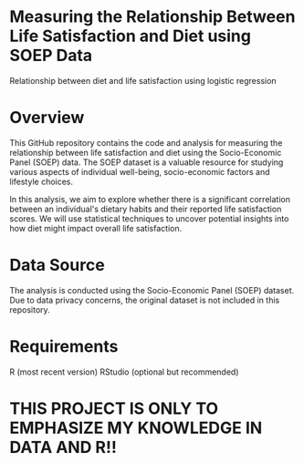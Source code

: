 # Measuring the Relationship Between Life Satisfaction and Diet using SOEP Data
Relationship between diet and life satisfaction using logistic regression 

# Overview
This GitHub repository contains the code and analysis for measuring the relationship between life satisfaction and diet using the Socio-Economic Panel (SOEP) data. The SOEP dataset is a valuable resource for studying various aspects of individual well-being, socio-economic factors and lifestyle choices.

In this analysis, we aim to explore whether there is a significant correlation between an individual's dietary habits and their reported life satisfaction scores. We will use statistical techniques to uncover potential insights into how diet might impact overall life satisfaction.

# Data Source
The analysis is conducted using the Socio-Economic Panel (SOEP) dataset. Due to data privacy concerns, the original dataset is not included in this repository.

# Requirements
R (most recent version)
RStudio (optional but recommended)

# THIS PROJECT IS ONLY TO EMPHASIZE MY KNOWLEDGE IN DATA AND R!!
